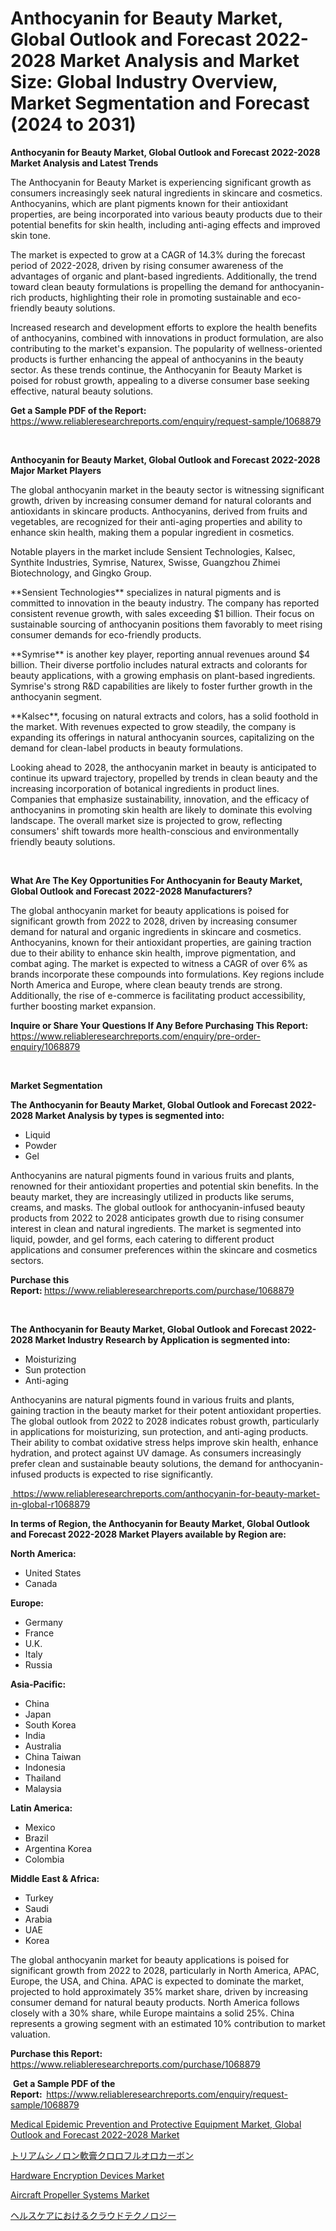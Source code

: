 <p><h1>Anthocyanin for Beauty Market, Global Outlook and Forecast 2022-2028 Market Analysis and Market Size: Global Industry Overview, Market Segmentation and Forecast (2024 to 2031)</h1></p><p><strong>Anthocyanin for Beauty Market, Global Outlook and Forecast 2022-2028 Market Analysis and Latest Trends</strong></p>
<p><p>The Anthocyanin for Beauty Market is experiencing significant growth as consumers increasingly seek natural ingredients in skincare and cosmetics. Anthocyanins, which are plant pigments known for their antioxidant properties, are being incorporated into various beauty products due to their potential benefits for skin health, including anti-aging effects and improved skin tone. </p><p>The market is expected to grow at a CAGR of 14.3% during the forecast period of 2022-2028, driven by rising consumer awareness of the advantages of organic and plant-based ingredients. Additionally, the trend toward clean beauty formulations is propelling the demand for anthocyanin-rich products, highlighting their role in promoting sustainable and eco-friendly beauty solutions. </p><p>Increased research and development efforts to explore the health benefits of anthocyanins, combined with innovations in product formulation, are also contributing to the market's expansion. The popularity of wellness-oriented products is further enhancing the appeal of anthocyanins in the beauty sector. As these trends continue, the Anthocyanin for Beauty Market is poised for robust growth, appealing to a diverse consumer base seeking effective, natural beauty solutions.</p></p>
<p><strong>Get a Sample PDF of the Report:&nbsp;</strong> <a href="https://www.reliableresearchreports.com/enquiry/request-sample/1068879">https://www.reliableresearchreports.com/enquiry/request-sample/1068879</a></p>
<p>&nbsp;</p>
<p><strong>Anthocyanin for Beauty Market, Global Outlook and Forecast 2022-2028 Major Market Players</strong></p>
<p><p>The global anthocyanin market in the beauty sector is witnessing significant growth, driven by increasing consumer demand for natural colorants and antioxidants in skincare products. Anthocyanins, derived from fruits and vegetables, are recognized for their anti-aging properties and ability to enhance skin health, making them a popular ingredient in cosmetics.</p><p>Notable players in the market include Sensient Technologies, Kalsec, Synthite Industries, Symrise, Naturex, Swisse, Guangzhou Zhimei Biotechnology, and Gingko Group. </p><p>**Sensient Technologies** specializes in natural pigments and is committed to innovation in the beauty industry. The company has reported consistent revenue growth, with sales exceeding $1 billion. Their focus on sustainable sourcing of anthocyanin positions them favorably to meet rising consumer demands for eco-friendly products.</p><p>**Symrise** is another key player, reporting annual revenues around $4 billion. Their diverse portfolio includes natural extracts and colorants for beauty applications, with a growing emphasis on plant-based ingredients. Symrise's strong R&D capabilities are likely to foster further growth in the anthocyanin segment.</p><p>**Kalsec**, focusing on natural extracts and colors, has a solid foothold in the market. With revenues expected to grow steadily, the company is expanding its offerings in natural anthocyanin sources, capitalizing on the demand for clean-label products in beauty formulations.</p><p>Looking ahead to 2028, the anthocyanin market in beauty is anticipated to continue its upward trajectory, propelled by trends in clean beauty and the increasing incorporation of botanical ingredients in product lines. Companies that emphasize sustainability, innovation, and the efficacy of anthocyanins in promoting skin health are likely to dominate this evolving landscape. The overall market size is projected to grow, reflecting consumers' shift towards more health-conscious and environmentally friendly beauty solutions.</p></p>
<p>&nbsp;</p>
<p><strong>What Are The Key Opportunities For Anthocyanin for Beauty Market, Global Outlook and Forecast 2022-2028 Manufacturers?</strong></p>
<p><p>The global anthocyanin market for beauty applications is poised for significant growth from 2022 to 2028, driven by increasing consumer demand for natural and organic ingredients in skincare and cosmetics. Anthocyanins, known for their antioxidant properties, are gaining traction due to their ability to enhance skin health, improve pigmentation, and combat aging. The market is expected to witness a CAGR of over 6% as brands incorporate these compounds into formulations. Key regions include North America and Europe, where clean beauty trends are strong. Additionally, the rise of e-commerce is facilitating product accessibility, further boosting market expansion.</p></p>
<p><strong>Inquire or Share Your Questions If Any Before Purchasing This Report:</strong> <a href="https://www.reliableresearchreports.com/enquiry/pre-order-enquiry/1068879">https://www.reliableresearchreports.com/enquiry/pre-order-enquiry/1068879</a></p>
<p>&nbsp;</p>
<p><strong>Market Segmentation</strong></p>
<p><strong>The Anthocyanin for Beauty Market, Global Outlook and Forecast 2022-2028 Market Analysis by types is segmented into:</strong></p>
<p><ul><li>Liquid</li><li>Powder</li><li>Gel</li></ul></p>
<p><p>Anthocyanins are natural pigments found in various fruits and plants, renowned for their antioxidant properties and potential skin benefits. In the beauty market, they are increasingly utilized in products like serums, creams, and masks. The global outlook for anthocyanin-infused beauty products from 2022 to 2028 anticipates growth due to rising consumer interest in clean and natural ingredients. The market is segmented into liquid, powder, and gel forms, each catering to different product applications and consumer preferences within the skincare and cosmetics sectors.</p></p>
<p><strong>Purchase this Report:&nbsp;</strong><a href="https://www.reliableresearchreports.com/purchase/1068879">https://www.reliableresearchreports.com/purchase/1068879</a></p>
<p>&nbsp;</p>
<p><strong>The Anthocyanin for Beauty Market, Global Outlook and Forecast 2022-2028 Market Industry Research by Application is segmented into:</strong></p>
<p><ul><li>Moisturizing</li><li>Sun protection</li><li>Anti-aging</li></ul></p>
<p><p>Anthocyanins are natural pigments found in various fruits and plants, gaining traction in the beauty market for their potent antioxidant properties. The global outlook from 2022 to 2028 indicates robust growth, particularly in applications for moisturizing, sun protection, and anti-aging products. Their ability to combat oxidative stress helps improve skin health, enhance hydration, and protect against UV damage. As consumers increasingly prefer clean and sustainable beauty solutions, the demand for anthocyanin-infused products is expected to rise significantly.</p></p>
<p><a href="https://www.reliableresearchreports.com/anthocyanin-for-beauty-market-in-global-r1068879">&nbsp;https://www.reliableresearchreports.com/anthocyanin-for-beauty-market-in-global-r1068879</a></p>
<p><strong>In terms of Region, the Anthocyanin for Beauty Market, Global Outlook and Forecast 2022-2028 Market Players available by Region are:</strong></p>
<p>
    <p> <strong> North America: </strong>
        <ul>
            <li>United States</li>
            <li>Canada</li>
        </ul>
        </p> 
    <p> <strong> Europe: </strong>
        <ul>
            <li>Germany</li>
            <li>France</li>
            <li>U.K.</li>
            <li>Italy</li>
            <li>Russia</li>
        </ul>
        </p> 
    <p> <strong> Asia-Pacific: </strong>
        <ul>
            <li>China</li>
            <li>Japan</li>
            <li>South Korea</li>
            <li>India</li>
            <li>Australia</li>
            <li>China Taiwan</li>
            <li>Indonesia</li>
            <li>Thailand</li>
            <li>Malaysia</li>
        </ul>
        </p> 
    <p> <strong> Latin America: </strong>
        <ul>
            <li>Mexico</li>
            <li>Brazil</li>
            <li>Argentina Korea</li>
            <li>Colombia</li>
        </ul>
        </p> 
    <p> <strong> Middle East & Africa: </strong>
        <ul>
            <li>Turkey</li>
            <li>Saudi</li>
            <li>Arabia</li>
            <li>UAE</li>
            <li>Korea</li>
        </ul>
    </p>
    </p>
<p><p>The global anthocyanin market for beauty applications is poised for significant growth from 2022 to 2028, particularly in North America, APAC, Europe, the USA, and China. APAC is expected to dominate the market, projected to hold approximately 35% market share, driven by increasing consumer demand for natural beauty products. North America follows closely with a 30% share, while Europe maintains a solid 25%. China represents a growing segment with an estimated 10% contribution to market valuation.</p></p>
<p><strong>Purchase this Report: </strong><a href="https://www.reliableresearchreports.com/purchase/1068879">https://www.reliableresearchreports.com/purchase/1068879</a></p>
<p>&nbsp;<strong>Get a Sample PDF of the Report:&nbsp;&nbsp;</strong><a href="https://www.reliableresearchreports.com/enquiry/request-sample/1068879">https://www.reliableresearchreports.com/enquiry/request-sample/1068879</a></p>
<p><strong></strong></p>
<p><p><a href="https://github.com/MarlinNader2023/Market-Research-Report-List-1/blob/main/medical-epidemic-prevention-and-protective-equipment-market-global-outlook-and-forecast-2022-2028-market.md">Medical Epidemic Prevention and Protective Equipment Market, Global Outlook and Forecast 2022-2028 Market</a></p><p><a href="https://medium.com/@opalkilback2023/triamcinolone-ointment-chlorofluorocarbons-10947c8ef13c">トリアムシノロン軟膏クロロフルオロカーボン</a></p><p><a href="https://medium.com/@rasauncoleman1/the-global-hardware-encryption-devices-market-is-projected-to-experience-an-annual-growth-rate-of-d3de90a596bf">Hardware Encryption Devices Market</a></p><p><a href="https://www.linkedin.com/pulse/global-aircraft-propeller-systems-market-exploring-share-trends-nmjqe?trackingId=rcIhBDvATTmaL%2FXbaSiKwg%3D%3D">Aircraft Propeller Systems Market</a></p><p><a href="https://medium.com/@opalkilback2023/cloud-technologies-in-healthcare-market-%E3%81%AF-%E3%82%B3%E3%82%B9%E3%83%88%E7%AE%A1%E7%90%86%E3%81%A8%E5%8A%B9%E7%8E%87%E5%90%91%E4%B8%8A%E3%82%92%E5%84%AA%E5%85%88%E3%81%97%E3%81%BE%E3%81%99-%E3%81%95%E3%82%89%E3%81%AB-%E5%A0%B1%E5%91%8A%E6%9B%B8%E3%81%AF%E5%B8%82%E5%A0%B4%E3%81%AE%E9%9C%80%E8%A6%81%E9%9D%A2%E3%81%A8%E4%BE%9B%E7%B5%A6%E9%9D%A2%E3%81%AE%E4%B8%A1%E6%96%B9%E3%82%92%E3%82%AB%E3%83%90%E3%83%BC%E3%81%97%E3%81%A6%E3%81%84%E3%81%BE%E3%81%99-cloud-432f7a2d423e">ヘルスケアにおけるクラウドテクノロジー</a></p></p>